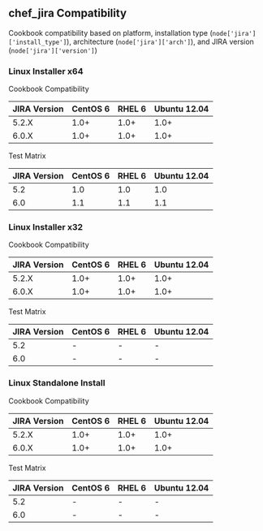 ## chef_jira Compatibility ##

Cookbook compatibility based on platform, installation type (`node['jira']['install_type']`), architecture (`node['jira']['arch']`), and JIRA version (`node['jira']['version']`)

### Linux Installer x64 ###

Cookbook Compatibility

JIRA Version | CentOS 6 | RHEL 6 | Ubuntu 12.04
-------------|----------|--------|-------------
5.2.X        | 1.0+     | 1.0+   | 1.0+
6.0.X        | 1.0+     | 1.0+   | 1.0+

Test Matrix

JIRA Version | CentOS 6 | RHEL 6 | Ubuntu 12.04
-------------|----------|--------|-------------
5.2          | 1.0      | 1.0    | 1.0
6.0          | 1.1      | 1.1    | 1.1

### Linux Installer x32 ###

Cookbook Compatibility

JIRA Version | CentOS 6 | RHEL 6 | Ubuntu 12.04
-------------|----------|--------|-------------
5.2.X        | 1.0+     | 1.0+   | 1.0+
6.0.X        | 1.0+     | 1.0+   | 1.0+

Test Matrix

JIRA Version | CentOS 6 | RHEL 6 | Ubuntu 12.04
-------------|----------|--------|-------------
5.2          | -        | -      | -
6.0          | -        | -      | -

### Linux Standalone Install ###

Cookbook Compatibility

JIRA Version | CentOS 6 | RHEL 6 | Ubuntu 12.04
-------------|----------|--------|-------------
5.2.X        | 1.0+     | 1.0+   | 1.0+
6.0.X        | 1.0+     | 1.0+   | 1.0+

Test Matrix

JIRA Version | CentOS 6 | RHEL 6 | Ubuntu 12.04
-------------|----------|--------|-------------
5.2          | -        | -      | -
6.0          | -        | -      | -
